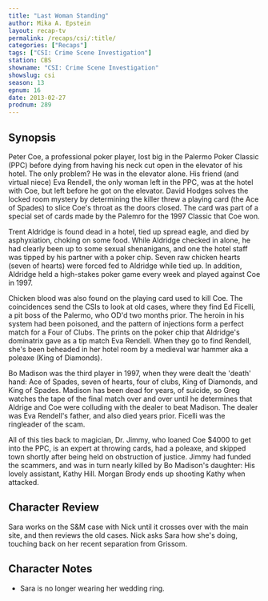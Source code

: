 ```yaml
---
title: "Last Woman Standing"
author: Mika A. Epstein
layout: recap-tv
permalink: /recaps/csi/:title/
categories: ["Recaps"]
tags: ["CSI: Crime Scene Investigation"]
station: CBS
showname: "CSI: Crime Scene Investigation"
showslug: csi
season: 13  
epnum: 16  
date: 2013-02-27
prodnum: 289  
---
```


## Synopsis

Peter Coe, a professional poker player, lost big in the Palermo Poker Classic (PPC) before dying from having his neck cut open in the elevator of his hotel. The only problem? He was in the elevator alone. His friend (and virtual niece) Eva Rendell, the only woman left in the PPC, was at the hotel with Coe, but left before he got on the elevator. David Hodges solves the locked room mystery by determining the killer threw a playing card (the Ace of Spades) to slice Coe's throat as the doors closed. The card was part of a special set of cards made by the Palemro for the 1997 Classic that Coe won.

Trent Aldridge is found dead in a hotel, tied up spread eagle, and died by asphyxiation, choking on some food. While Aldridge checked in alone, he had clearly been up to some sexual shenanigans, and one the hotel staff was tipped by his partner with a poker chip. Seven raw chicken hearts (seven of hearts) were forced fed to Aldridge while tied up. In addition, Aldridge held a high-stakes poker game every week and played against Coe in 1997.

Chicken blood was also found on the playing card used to kill Coe. The coincidences send the CSIs to look at old cases, where they find Ed Ficelli, a pit boss of the Palermo, who OD'd two months prior. The heroin in his system had been poisoned, and the pattern of injections form a perfect match for a Four of Clubs. The prints on the poker chip that Aldridge's dominatrix gave as a tip match Eva Rendell. When they go to find Rendell, she's been beheaded in her hotel room by a medieval war hammer aka a poleaxe (King of Diamonds).

Bo Madison was the third player in 1997, when they were dealt the 'death' hand: Ace of Spades, seven of hearts, four of clubs, King of Diamonds, and King of Spades. Madison has been dead for years, of suicide, so Greg watches the tape of the final match over and over until he determines that Aldrige and Coe were colluding with the dealer to beat Madison. The dealer was Eva Rendell's father, and also died years prior. Ficelli was the ringleader of the scam.

All of this ties back to magician, Dr. Jimmy, who loaned Coe $4000 to get into the PPC, is an expert at throwing cards, had a poleaxe, and skipped town shortly after being held on obstruction of justice. Jimmy had funded the scammers, and was in turn nearly killed by Bo Madison's daughter: His lovely assistant, Kathy Hill. Morgan Brody ends up shooting Kathy when attacked.

## Character Review

Sara works on the S&M case with Nick until it crosses over with the main site, and then reviews the old cases. Nick asks Sara how she's doing, touching back on her recent separation from Grissom.

## Character Notes

* Sara is no longer wearing her wedding ring.
